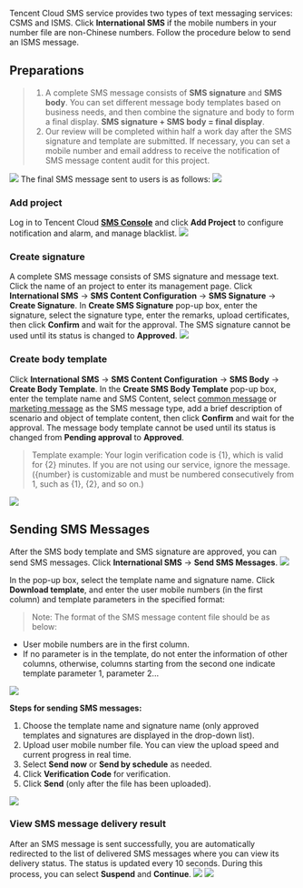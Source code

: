 Tencent Cloud SMS service provides two types of text messaging services: CSMS and ISMS. Click **International SMS** if the mobile numbers in your number file are non-Chinese numbers. Follow the procedure below to send an ISMS message.
## Preparations
>1. A complete SMS message consists of **SMS signature** and **SMS body**. You can set different message body templates based on business needs, and then combine the signature and body to form a final display. **SMS signature + SMS body = final display**.
>2. Our review will be completed within half a work day after the SMS signature and template are submitted. If necessary, you can set a mobile number and email address to receive the notification of SMS message content audit for this project.

![](https://main.qcloudimg.com/raw/68eb00daf596eb4bb9d6837a6411035b.png)
The final SMS message sent to users is as follows:
![](https://main.qcloudimg.com/raw/cb7c93a64d0646f552c9d1cabc4e1d63.png)

### Add project
Log in to Tencent Cloud [**SMS Console**](https://console.cloud.tencent.com/sms) and click **Add Project** to configure notification and alarm, and manage blacklist.
![](https://main.qcloudimg.com/raw/1ca800eeba40d444af754ed0106497e5.png)

### Create signature
A complete SMS message consists of SMS signature and message text. Click the name of an project to enter its management page. Click **International SMS** -> **SMS Content Configuration** -> **SMS Signature** -> **Create Signature**. In **Create SMS Signature** pop-up box, enter the signature, select the signature type, enter the remarks, upload certificates, then click **Confirm** and wait for the approval. The SMS signature cannot be used until its status is changed to **Approved**.
![](https://main.qcloudimg.com/raw/575d3dfa752b2c27a4e3d485855e9f6b.png)


### Create body template
Click **International SMS** -> **SMS Content Configuration** -> **SMS Body** -> **Create Body Template**. In the **Create SMS Body Template** pop-up box, enter the template name and SMS Content, select [common message](https://cloud.tencent.com/document/product/382/13444#.E6.99.AE.E9.80.9A.E7.9F.AD.E4.BF.A1.E5.AE.A1.E6.A0.B8.E6.A0.87.E5.87.86) or [marketing message](https://cloud.tencent.com/document/product/382/13444#.E8.90.A5.E9.94.80.E7.9F.AD.E4.BF.A1.E5.AE.A1.E6.A0.B8.E6.A0.87.E5.87.86) as the SMS message type, add a brief description of scenario and object of template content, then click **Confirm** and wait for the approval. The message body template cannot be used until its status is changed from **Pending approval** to **Approved**.


>Template example:
>   Your login verification code is {1}, which is valid for {2} minutes. If you are not using our service, ignore the message. ({number} is customizable and must be numbered consecutively from 1, such as {1}, {2}, and so on.)

![](https://main.qcloudimg.com/raw/3bd35055ed3079cc0defbc25088ceb2c.png)

## Sending SMS Messages
After the SMS body template and SMS signature are approved, you can send SMS messages. Click **International SMS** -> **Send SMS Messages**.
![](
https://main.qcloudimg.com/raw/3d76492f9d059c20dddf8ec70a8fc3c7.png)

In the pop-up box, select the template name and signature name. Click **Download template**, and enter the user mobile numbers (in the first column) and template parameters in the specified format:

>Note: The format of the SMS message content file should be as below:
- User mobile numbers are in the first column.
- If no parameter is in the template, do not enter the information of other columns, otherwise, columns starting from the second one indicate template parameter 1, parameter 2...

![](https://main.qcloudimg.com/raw/5c1b560f8261674cb53facba79c9d561.png)

**Steps for sending SMS messages:**
1. Choose the template name and signature name (only approved templates and signatures are displayed in the drop-down list).
2. Upload user mobile number file. You can view the upload speed and current progress in real time.
3. Select **Send now** or **Send by schedule** as needed.
4. Click **Verification Code** for verification.
5. Click **Send** (only after the file has been uploaded).

![](
https://main.qcloudimg.com/raw/37ed915ae910c7420d8fed8e752758cf.png)

### View SMS message delivery result
After an SMS message is sent successfully, you are automatically redirected to the list of delivered SMS messages where you can view its delivery status. The status is updated every 10 seconds. During this process, you can select **Suspend** and **Continue**.
![](
https://main.qcloudimg.com/raw/de97c100a3b4dd785c00ca747f66862f.png)
![](
https://main.qcloudimg.com/raw/eea2c59651adde7df27d115e6602377e.png)

